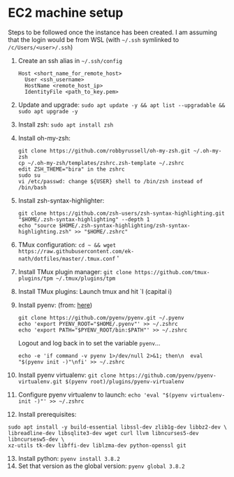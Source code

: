 # EC2 machine setup

Steps to be followed once the instance has been created. I am assuming that the login would be from WSL (with `~/.ssh` symlinked to `/c/Users/<user>/.ssh`)

1. Create an ssh alias in `~/.ssh/config`
   ```
   Host <short_name_for_remote_host>
     User <ssh_username>
     HostName <remote_host_ip>
     IdentityFile <path_to_key.pem>
   ```

2. Update and upgrade: `sudo apt update -y && apt list --upgradable && sudo apt upgrade -y`

3. Install zsh: `sudo apt install zsh`

4. Install oh-my-zsh:
    ```
    git clone https://github.com/robbyrussell/oh-my-zsh.git ~/.oh-my-zsh
    cp ~/.oh-my-zsh/templates/zshrc.zsh-template ~/.zshrc
    edit ZSH_THEME="bira" in the zshrc
    sudo su
    vi /etc/passwd: change ${USER} shell to /bin/zsh instead of /bin/bash

5. Install zsh-syntax-highlighter: 
    ```
    git clone https://github.com/zsh-users/zsh-syntax-highlighting.git "$HOME/.zsh-syntax-highlighting" --depth 1
    echo "source $HOME/.zsh-syntax-highlighting/zsh-syntax-highlighting.zsh" >> "$HOME/.zshrc"
    ```

6. TMux configuration: `cd ~ && wget https://raw.githubusercontent.com/ek-nath/dotfiles/master/.tmux.conf`
'
7. Install TMux plugin manager: `git clone https://github.com/tmux-plugins/tpm ~/.tmux/plugins/tpm`

8. Install TMux plugins: Launch tmux and hit `I (capital i)

9. Install pyenv: (from: [here](https://github.com/pyenv/pyenv))
   ```
   git clone https://github.com/pyenv/pyenv.git ~/.pyenv
   echo 'export PYENV_ROOT="$HOME/.pyenv"' >> ~/.zshrc
   echo 'export PATH="$PYENV_ROOT/bin:$PATH"' >> ~/.zshrc
   ```
   Logout and log back in to set the variable `pyenv`...
   ```
   echo -e 'if command -v pyenv 1>/dev/null 2>&1; then\n  eval "$(pyenv init -)"\nfi' >> ~/.zshrc
   ```
10. Install pyenv virtualenv: `git clone https://github.com/pyenv/pyenv-virtualenv.git $(pyenv root)/plugins/pyenv-virtualenv`
11. Configure pyenv virtualenv to launch: `echo 'eval "$(pyenv virtualenv-init -)"' >> ~/.zshrc`
12. Install prerequisites: 
   ```
   sudo apt install -y build-essential libssl-dev zlib1g-dev libbz2-dev \
   libreadline-dev libsqlite3-dev wget curl llvm libncurses5-dev libncursesw5-dev \
   xz-utils tk-dev libffi-dev liblzma-dev python-openssl git
   ```
13. Install python: `pyenv install 3.8.2`
14. Set that version as the global version: `pyenv global 3.8.2`

